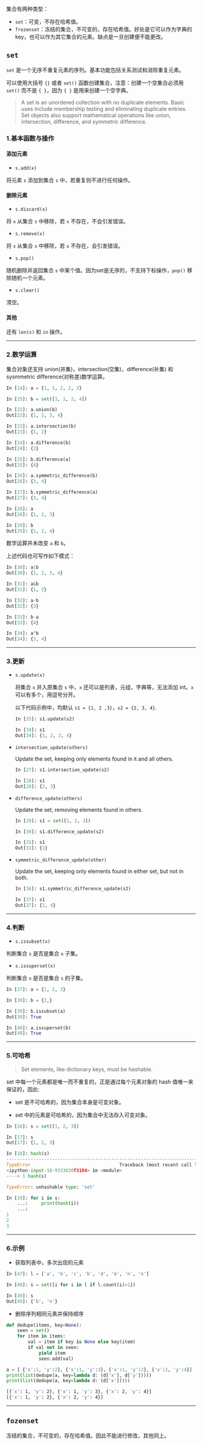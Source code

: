 集合有两种类型：

* `set`：可变，不存在哈希值。
* `frozenset`：冻结的集合，不可变的，存在哈希值。好处是它可以作为字典的key，也可以作为其它集合的元素。缺点是一旦创建便不能更改。

## `set`

`set` 是一个无序不重复元素的序列。基本功能包括关系测试和消除重复元素。

可以使用大括号 `{}` 或者 `set()` 函数创建集合，注意：创建一个空集合必须用 `set()` 而不是 `{ }`，因为 `{ }` 是用来创建一个空字典。

> A set is an unordered collection with no duplicate elements.  Basic uses include membership testing and eliminating duplicate entries.  Set objects also support mathematical operations like union, intersection, difference, and symmetric difference.

### 1.基本函数与操作

#### 添加元素

* `s.add(x)`

将元素 `x` 添加到集合 `s` 中，若重复则不进行任何操作。

#### 删除元素

* `s.discard(x)`

将 `x` 从集合 `s` 中移除，若 `x` 不存在，不会引发错误。

* `s.remove(x)`

将 `x` 从集合 `s` 中移除，若 `x` 不存在，会引发错误。

* `s.pop()`

随机删除并返回集合 `s` 中某个值。因为set是无序的，不支持下标操作，`pop()` 移除随机一个元素。

* `s.clear()`

清空。

#### 其他

还有 `len(s)` 和 `in` 操作。

***

### 2.数学运算

集合对象还支持 union(并集)，intersection(交集)，difference(补集) 和 sysmmetric difference(对称差)数学运算。

```python
In [14]: a = {1, 1, 2, 2, 3}

In [15]: b = set([1, 1, 2, 4])

In [22]: a.union(b)
Out[22]: {1, 2, 3, 4}

In [23]: a.intersection(b)
Out[23]: {1, 2}

In [24]: a.difference(b)
Out[24]: {3}

In [25]: b.difference(a)
Out[25]: {4}

In [26]: a.symmetric_difference(b)
Out[26]: {3, 4}

In [27]: b.symmetric_difference(a)
Out[27]: {3, 4}

In [28]: a
Out[28]: {1, 2, 3}

In [29]: b
Out[29]: {1, 2, 4}
```

数学运算并未改变 `a` 和 `b`。

上述代码也可写作如下模式：

```python
In [30]: a|b
Out[30]: {1, 2, 3, 4}

In [31]: a&b
Out[31]: {1, 2}

In [32]: a-b
Out[32]: {3}

In [33]: b-a
Out[33]: {4}

In [34]: a^b
Out[34]: {3, 4}
```

***

### 3.更新

* `s.update(x)`

  将集合 `x` 并入原集合 `s` 中，`x` 还可以是列表，元组，字典等，无法添加 int。`x` 可以有多个，用逗号分开。

  以下代码示例中，均默认 `s1 = {1, 2 ,3}`，`s2 = {2, 3, 4}`.

  ```python
  In [33]: s1.update(s2)
  
  In [34]: s1
  Out[34]: {1, 2, 3, 4}
  ```

* `intersection_update(others)`

  Update the set, keeping only elements found in it and all others.

  ```python
  In [27]: s1.intersection_update(s2)
  
  In [28]: s1
  Out[28]: {2, 3}
  ```

* `difference_update(others)`

  Update the set, removing elements found in others.

  ```python
  In [29]: s1 = set([1, 2, 3])
  
  In [30]: s1.difference_update(s2)
  
  In [31]: s1
  Out[31]: {1}
  ```

* `symmetric_difference_update(other)`

  Update the set, keeping only elements found in either set, but not in both.

  ```python
  In [36]: s1.symmetric_difference_update(s2)
  
  In [37]: s1
  Out[37]: {1, 4}
  ```

***

### 4.判断

* `s.issubset(x)`

判断集合 `s` 是否是集合 `x` 子集。

* `s.issuperset(x)`

判断集合 `x` 是否是集合 `s` 的子集。

```python
In [37]: a = {1, 2, 3}

In [38]: b = {2,}

In [39]: b.issubset(a)
Out[39]: True

In [40]: a.issuperset(b)
Out[40]: True
```

***

### 5.可哈希

> Set elements, like dictionary keys, must be hashable.

set 中每一个元素都是唯一而不重复的，正是通过每个元素对象的 hash 值唯一来保证的，因此:

* set 是不可哈希的，因为集合本身是可变对象。

* set 中的元素是可哈希的，因为集合中无法存入可变对象。

```python
In [16]: s = set([1, 2, 3])

In [17]: s
Out[17]: {1, 2, 3}

In [18]: hash(s)
---------------------------------------------------------------------------
TypeError                                 Traceback (most recent call last)
<ipython-input-18-9333020f3184> in <module>
----> 1 hash(s)

TypeError: unhashable type: 'set'

In [19]: for i in s:
    ...:     print(hash(i))
    ...:
1
2
3
```

***

### 6.示例

* 获取列表中，多次出现的元素

```python
In [47]: l = ['a', 'b', 'c', 'b', 'd', 'm', 'n', 'n']

In [48]: s = set([i for i in l if l.count(i)>1])

In [49]: s
Out[49]: {'b', 'n'}
```

* 删除序列相同元素并保持顺序

```python
def dedupe(items, key=None):
    seen = set()
    for item in items:
        val = item if key is None else key(item)
        if val not in seen:
            yield item
            seen.add(val)
```

```python
a = [ {'x':1, 'y':2}, {'x':1, 'y':3}, {'x':1, 'y':2}, {'x':2, 'y':4}]
print(list(dedupe(a, key=lambda d: (d['x'], d['y']))))
print(list(dedupe(a, key=lambda d: (d['x']))))
```

```bash
[{'x': 1, 'y': 2}, {'x': 1, 'y': 3}, {'x': 2, 'y': 4}]
[{'x': 1, 'y': 2}, {'x': 2, 'y': 4}]
```

***

## `fozenset`

冻结的集合，不可变的，存在哈希值。因此不能进行修改，其他同上。